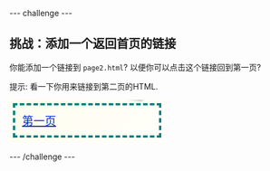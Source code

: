 \--- challenge \---

## 挑战：添加一个返回首页的链接

你能添加一个链接到 `page2.html`? 以便你可以点击这个链接回到第一页?

提示: 看一下你用来链接到第二页的HTML.

![截屏](images/magazine-page1-link.png)

\--- /challenge \---